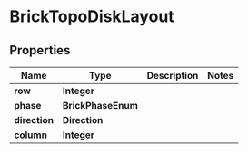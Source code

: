 

# BrickTopoDiskLayout


## Properties

Name | Type | Description | Notes
------------ | ------------- | ------------- | -------------
**row** | **Integer** |  | 
**phase** | **BrickPhaseEnum** |  | 
**direction** | **Direction** |  | 
**column** | **Integer** |  | 



